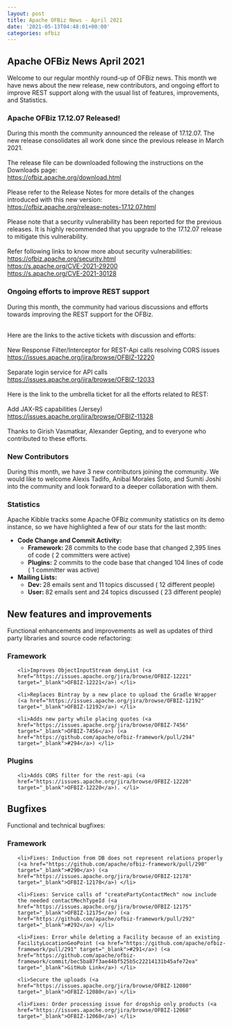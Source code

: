 ```yaml
---
layout: post
title: Apache OFBiz News - April 2021
date: '2021-05-13T04:48:01+00:00'
categories: ofbiz
---
```

<p>  </p><h2>Apache OFBiz News April 2021</h2> 
  <p>Welcome to our regular monthly round-up of OFBiz news. This month we 
have news about the new release, new contributors, and ongoing effort to improve REST support along with
the usual list of features, improvements, and Statistics.
</p><h3>Apache OFBiz&nbsp;17.12.07 Released!</h3> 
  <p>During this month the community announced the release of 17.12.07. 
The new release consolidates all work done since the previous release in March 2021.<br><br>The release file can be downloaded following the 
instructions on the Downloads page:<br><a href="https://ofbiz.apache.org/download.html" target="_blank">https://ofbiz.apache.org/download.html</a><br><br> Please refer to the Release Notes<span style="color: rgb(17, 85, 204); --darkreader-inline-color:#3e609c;" data-darkreader-inline-color=""></span> for more details of the changes introduced with this new version:<br><a href="https://ofbiz.apache.org/release-notes-17.12.07.html" target="_blank">https://ofbiz.apache.org/release-notes-17.12.07.html</a><br><br>Please
 note that a security vulnerability has been reported for the previous releases. It is highly recommended that you upgrade to the 
17.12.07 release to mitigate this vulnerability. <br><br>Refer following links to know more about security vulnerabilities:<br><a href="https://ofbiz.apache.org/security.html" target="_blank">https://ofbiz.apache.org/security.html</a><br><a href="https://s.apache.org/CVE-2021-29200" target="_blank">https://s.apache.org/CVE-2021-29200</a><br><a href="https://s.apache.org/CVE-2021-30128" target="_blank">https://s.apache.org/CVE-2021-30128</a><a href="https://s.apache.org/CVE-2021-30128" target="_blank"></a></p><h3>Ongoing efforts to improve REST support<br></h3> 
  During this month, the community had various discussions and efforts towards improving the REST support for the OFBiz. <br><p><br>Here are the links to the active tickets with discussion and efforts:<br><br>New Response Filter/Interceptor for REST-Api calls resolving CORS issues<br><a href="https://issues.apache.org/jira/browse/OFBIZ-12220" target="_blank">https://issues.apache.org/jira/browse/OFBIZ-12220</a><br><br>Separate login service for API calls<br><a href="https://issues.apache.org/jira/browse/OFBIZ-12033" target="_blank">https://issues.apache.org/jira/browse/OFBIZ-12033</a><br><br>Here is the link to the umbrella ticket for all the efforts related to REST:<br><br>Add JAX-RS capabilities (Jersey)<br><a href="https://issues.apache.org/jira/browse/OFBIZ-11328" target="_blank">https://issues.apache.org/jira/browse/OFBIZ-11328</a><br><br>Thanks to Girish Vasmatkar, Alexander Gepting, and to everyone who contributed to these efforts.</p><h3>New Contributors<br></h3>During this month, we have 3 new contributors joining the community. We would like to welcome Alexis Tadifo, Anibal Morales Soto, and Sumiti Joshi into the community and look forward to a deeper collaboration with them.<h3>Statistics</h3><p><span class="d2edcug0 hpfvmrgz qv66sw1b c1et5uql oi732d6d ik7dh3pa fgxwclzu a8c37x1j keod5gw0 nxhoafnm aigsh9s9 d3f4x2em fe6kdd0r mau55g9w c8b282yb iv3no6db jq4qci2q a3bd9o3v knj5qynh oo9gr5id hzawbc8m" dir="auto"><span></span></span>Apache Kibble tracks some Apache OFBiz community statistics on its 
demo instance, so we have highlighted a few of our stats for the last 
month:</p><p> 
  </p><ul><li><b>Code Change and Commit Activity:</b> 
      <ul><li><b>Framework: </b>28 commits to the code base that changed 2,395 lines of code ( 2 committers were active)</li><li><b>Plugins: </b>2 commits to the code base that changed 104 lines of code ( 1 committer was active)</li></ul> 
    </li><li><b>Mailing Lists:</b> 
      <ul><li><b>Dev: </b>28 emails sent and 11 topics discussed ( 12 different people)</li><li><b>User: </b>82 emails sent and 24 topics discussed ( 23 different people)&nbsp; <br>


</li></ul></li></ul><h2>New features and improvements</h2>

Functional enhancements and improvements as well as updates of third party libraries and source code refactoring:

<h3>Framework</h3>

<ul>

    <li>Improves ObjectInputStream denyList (<a href="https://issues.apache.org/jira/browse/OFBIZ-12221" target="_blank">OFBIZ-12221</a>) </li>

    <li>Replaces Bintray by a new place to upload the Gradle Wrapper (<a href="https://issues.apache.org/jira/browse/OFBIZ-12192" target="_blank">OFBIZ-12192</a>) </li>

    <li>Adds new party while placing quotes (<a href="https://issues.apache.org/jira/browse/OFBIZ-7456" target="_blank">OFBIZ-7456</a>) (<a href="https://github.com/apache/ofbiz-framework/pull/294" target="_blank">#294</a>) </li>

</ul>

<h3>Plugins</h3>

<ul>

    <li>Adds CORS filter for the rest-api (<a href="https://issues.apache.org/jira/browse/OFBIZ-12220" target="_blank">OFBIZ-12220</a>). </li>

</ul>

<h2>Bugfixes</h2>

Functional and technical bugfixes:

<h3>Framework</h3>

<ul>

    <li>Fixes: Induction from DB does not represent relations properly (<a href="https://github.com/apache/ofbiz-framework/pull/290" target="_blank">#290</a>) (<a href="https://issues.apache.org/jira/browse/OFBIZ-12178" target="_blank">OFBIZ-12178</a>) </li>

    <li>Fixes: Service calls of "createPartyContactMech" now include the needed contactMechTypeId (<a href="https://issues.apache.org/jira/browse/OFBIZ-12175" target="_blank">OFBIZ-12175</a>) (<a href="https://github.com/apache/ofbiz-framework/pull/292" target="_blank">#292</a>) </li>

    <li>Fixes: Error while deleting a Facility because of an existing FacilityLocationGeoPoint (<a href="https://github.com/apache/ofbiz-framework/pull/291" target="_blank">#291</a>) (<a href="https://github.com/apache/ofbiz-framework/commit/bec5ba87f3ae44bf525b5c22214131b45afe72ea" target="_blank">GitHub Link</a>) </li>

    <li>Secure the uploads (<a href="https://issues.apache.org/jira/browse/OFBIZ-12080" target="_blank">OFBIZ-12080</a>) </li>

    <li>Fixes: Order processing issue for dropship only products (<a href="https://issues.apache.org/jira/browse/OFBIZ-12068" target="_blank">OFBIZ-12068</a>) </li>

</ul>
